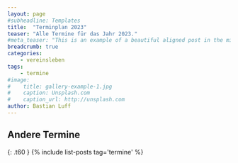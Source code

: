 ```yaml
---
layout: page
#subheadline: Templates
title:  "Terminplan 2023"
teaser: "Alle Termine für das Jahr 2023."
#meta_teaser: "This is an example of a beautiful aligned post in the middle. There is no sidebar to distract the reader. The difference to the Page-Template is, that you find meta-information at the bottom of the post."
breadcrumb: true
categories:
    - vereinsleben
tags:
    - termine
#image:
#    title: gallery-example-1.jpg
#    caption: Unsplash.com
#    caption_url: http://unsplash.com
author: Bastian Luff
---
```

<object data="{{ site.url }}{{ site.baseurl }}/assets/files/termine_2023.pdf" width="700" height="1000" type="application/pdf"></object>

## Andere Termine
{: .t60 }
{% include list-posts tag='termine' %}

